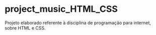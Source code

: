 # project_music_HTML_CSS

Projeto elaborado referente à disciplina de programação para internet, sobre HTML e CSS.
